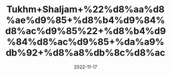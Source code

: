 ---
title: 'Tukhm+Shaljam+%22%d8%aa%d8%ae%d9%85+%d8%b4%d9%84%d8%ac%d9%85%22+%d8%b4%d9%84%d8%ac%d9%85+%da%a9%db%92+%d8%a8%db%8c%d8%ac'
date: '2022-11-17' 
metatag: '' 
inventory: '0' 
draft: false 
# meta description 
shortDescripton: 'Turnip+Seeds%22+They+boast+an+impressive+nutritional+profile%2c+and+their+bioactive+compounds%2c+such+as+glucosinolates%2c+may+support+blood+sugar+control.'
description: 'Seed+%d8%aa%d8%ae%d9%85++%d8%a8%db%8c%d8%ac'
longdescription: ''
tags: ''
brand: ''
subCategory: ''
sellCount: '0'
featured: True
# product Price
price: '20.0'
# Product Short Description
shortDescription: 'Turnip+Seeds%22+They+boast+an+impressive+nutritional+profile%2c+and+their+bioactive+compounds%2c+such+as+glucosinolates%2c+may+support+blood+sugar+control.'
productID: 'F275517F-343C-ED11-996A-005056B3A416'
type: 'products'
category: 'Seed+%d8%aa%d8%ae%d9%85++%d8%a8%db%8c%d8%ac' 
thumnailproduct: 'https://eraconnect.blob.core.windows.net/product-images/aminsaddiquidawakhana/f4b73fe8-1b2a-4ff4-96db-1a0b589fcc97.webp' 
images:
  - image: 'https://eraconnect.blob.core.windows.net/product-images/aminsaddiquidawakhana/f4b73fe8-1b2a-4ff4-96db-1a0b589fcc97.webp'  
Variants:
---